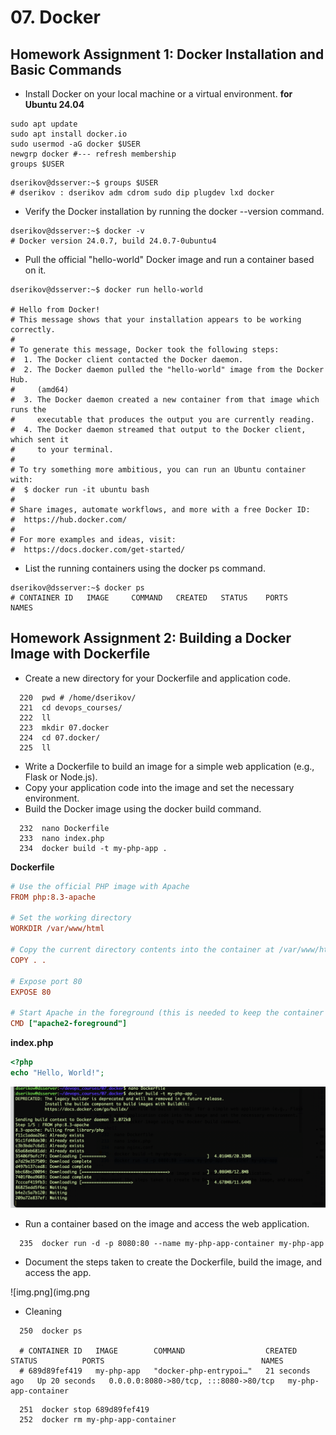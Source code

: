 # 07. Docker

## Homework Assignment 1: Docker Installation and Basic Commands

* Install Docker on your local machine or a virtual environment.
**for Ubuntu 24.04**
```shell
sudo apt update
sudo apt install docker.io
sudo usermod -aG docker $USER
newgrp docker #--- refresh membership
groups $USER
```

```shell
dserikov@dsserver:~$ groups $USER
# dserikov : dserikov adm cdrom sudo dip plugdev lxd docker
```
* Verify the Docker installation by running the docker --version command.
```shell
dserikov@dsserver:~$ docker -v
# Docker version 24.0.7, build 24.0.7-0ubuntu4
```
* Pull the official "hello-world" Docker image and run a container based on it.
```shell
dserikov@dsserver:~$ docker run hello-world

# Hello from Docker!
# This message shows that your installation appears to be working correctly.
# 
# To generate this message, Docker took the following steps:
#  1. The Docker client contacted the Docker daemon.
#  2. The Docker daemon pulled the "hello-world" image from the Docker Hub.
#     (amd64)
#  3. The Docker daemon created a new container from that image which runs the
#     executable that produces the output you are currently reading.
#  4. The Docker daemon streamed that output to the Docker client, which sent it
#     to your terminal.
# 
# To try something more ambitious, you can run an Ubuntu container with:
#  $ docker run -it ubuntu bash
# 
# Share images, automate workflows, and more with a free Docker ID:
#  https://hub.docker.com/
# 
# For more examples and ideas, visit:
#  https://docs.docker.com/get-started/

```
* List the running containers using the docker ps command.
```shell
dserikov@dsserver:~$ docker ps
# CONTAINER ID   IMAGE     COMMAND   CREATED   STATUS    PORTS     NAMES
```

## Homework Assignment 2: Building a Docker Image with Dockerfile

* Create a new directory for your Dockerfile and application code.
```shell
  220  pwd # /home/dserikov/
  221  cd devops_courses/
  222  ll
  223  mkdir 07.docker
  224  cd 07.docker/
  225  ll
```
* Write a Dockerfile to build an image for a simple web application (e.g., Flask or Node.js).
* Copy your application code into the image and set the necessary environment.
* Build the Docker image using the docker build command.
```shell
  232  nano Dockerfile 
  233  nano index.php 
  234  docker build -t my-php-app .
```
**Dockerfile**

```ini
# Use the official PHP image with Apache
FROM php:8.3-apache

# Set the working directory
WORKDIR /var/www/html

# Copy the current directory contents into the container at /var/www/html
COPY . .

# Expose port 80
EXPOSE 80

# Start Apache in the foreground (this is needed to keep the container running)
CMD ["apache2-foreground"]
```
**index.php**
```php
<?php
echo "Hello, World!";
```

![img_1.png](img_1.png)

* Run a container based on the image and access the web application.
```shell
  235  docker run -d -p 8080:80 --name my-php-app-container my-php-app
```
* Document the steps taken to create the Dockerfile, build the image, and access the app.

![img.png](img.png

* Cleaning
```shell
  250  docker ps

  # CONTAINER ID   IMAGE        COMMAND                  CREATED          STATUS          PORTS                                   NAMES
  # 689d89fef419   my-php-app   "docker-php-entrypoi…"   21 seconds ago   Up 20 seconds   0.0.0.0:8080->80/tcp, :::8080->80/tcp   my-php-app-container
```
```shell
  251  docker stop 689d89fef419
  252  docker rm my-php-app-container 
```